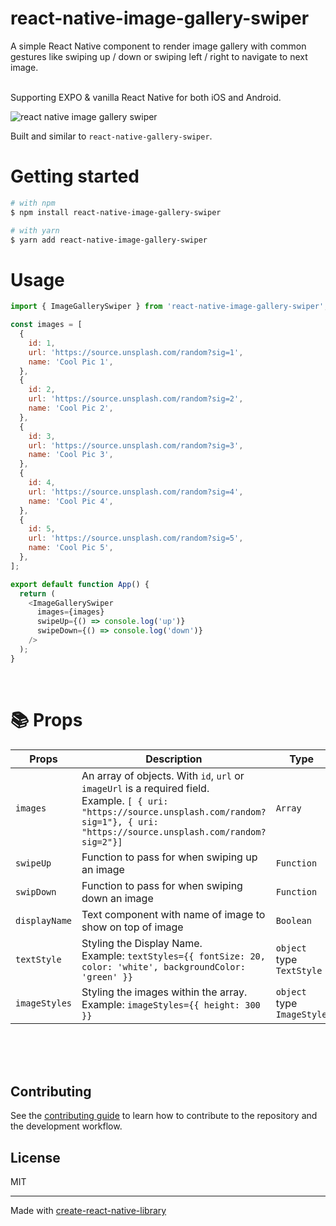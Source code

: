 # react-native-image-gallery-swiper

A simple React Native component to render image gallery with common gestures like swiping up / down or swiping left / right to navigate to next image.

<br/>
Supporting EXPO & vanilla React Native for both iOS and Android.

![react native image gallery swiper](https://www.jonathansanchez.dev/img/image-gallery-swiper.gif)



Built and similar to `react-native-gallery-swiper`.

# Getting started

```bash
# with npm
$ npm install react-native-image-gallery-swiper

# with yarn
$ yarn add react-native-image-gallery-swiper
```

# Usage

```js
import { ImageGallerySwiper } from 'react-native-image-gallery-swiper';

const images = [
  {
    id: 1,
    url: 'https://source.unsplash.com/random?sig=1',
    name: 'Cool Pic 1',
  },
  {
    id: 2,
    url: 'https://source.unsplash.com/random?sig=2',
    name: 'Cool Pic 2',
  },
  {
    id: 3,
    url: 'https://source.unsplash.com/random?sig=3',
    name: 'Cool Pic 3',
  },
  {
    id: 4,
    url: 'https://source.unsplash.com/random?sig=4',
    name: 'Cool Pic 4',
  },
  {
    id: 5,
    url: 'https://source.unsplash.com/random?sig=5',
    name: 'Cool Pic 5',
  },
];

export default function App() {
  return (
    <ImageGallerySwiper
      images={images}
      swipeUp={() => console.log('up')}
      swipeDown={() => console.log('down')}
    />
  );
}
```

<br/>

# :books: Props

| Props         | Description                                                                                                                                                                                         | Type                       | Default  |
| ------------- | --------------------------------------------------------------------------------------------------------------------------------------------------------------------------------------------------- | -------------------------- | -------- |
| `images`      | An array of objects. With `id`, `url` or `imageUrl` is a required field. <br/> Example. `[ { uri: "https://source.unsplash.com/random?sig=1"}, { uri: "https://source.unsplash.com/random?sig=2"}]` | `Array`                    | Required |
| `swipeUp`     | Function to pass for when swiping up an image                                                                                                                                                       | `Function`                 | Optional |
| `swipDown`    | Function to pass for when swiping down an image                                                                                                                                                     | `Function`                 | Optional |
| `displayName` | Text component with name of image to show on top of image                                                                                                                                           | `Boolean`                  | Optional |
| `textStyle`   | Styling the Display Name. <br/> Example: `textStyles={{ fontSize: 20, color: 'white', backgroundColor: 'green' }}`                                                                                  | `object` type `TextStyle`  | Optional |
| `imageStyles` | Styling the images within the array. <br/> Example: `imageStyles={{ height: 300 }}`                                                                                                                 | `object` type `ImageStyle` | Optional |

<br/>
<br/>
<br/>

## Contributing

See the [contributing guide](CONTRIBUTING.md) to learn how to contribute to the repository and the development workflow.

## License

MIT

---

Made with [create-react-native-library](https://github.com/callstack/react-native-builder-bob)
